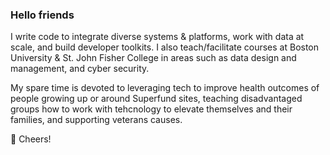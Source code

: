 ### Hello friends

I write code to integrate diverse systems & platforms, work with data at scale, and build developer toolkits. I also teach/facilitate courses at Boston University & St. John Fisher College in areas such as data design and management, and cyber security. 

My spare time is devoted to leveraging tech to improve health outcomes of people growing up or around Superfund sites, teaching disadvantaged groups how to work with tehcnology to elevate themselves and their families, and supporting veterans causes.

🥂 Cheers!
